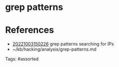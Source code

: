 # grep patterns

# References
- [20221003150226](/zet/20221003150226/) grep patterns searching for IPs
- ~/kb/hacking/analysis/grep-patterns.md

Tags:
    #assorted

